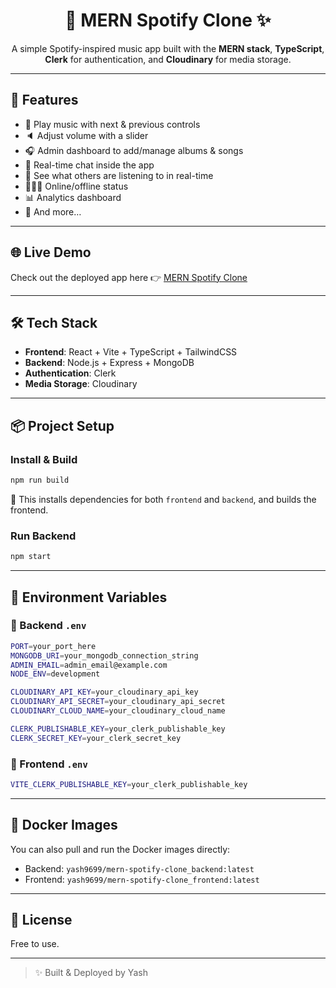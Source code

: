 
<h1 align="center">🎵 MERN Spotify Clone ✨</h1>

<p align="center">
A simple Spotify-inspired music app built with the <strong>MERN stack</strong>, <strong>TypeScript</strong>, <strong>Clerk</strong> for authentication, and <strong>Cloudinary</strong> for media storage.
</p>

---

## 🚀 Features

- 🎸 Play music with next & previous controls  
- 🔈 Adjust volume with a slider  
- 🎧 Admin dashboard to add/manage albums & songs  
- 💬 Real-time chat inside the app  
- 👥 See what others are listening to in real-time  
- 👨🏼‍💼 Online/offline status  
- 📊 Analytics dashboard  
- 🌟 And more…

---

## 🌐 Live Demo

Check out the deployed app here 👉 [MERN Spotify Clone](https://mern-spotify-clone-df2v.onrender.com)

---

## 🛠️ Tech Stack

- **Frontend**: React + Vite + TypeScript + TailwindCSS
- **Backend**: Node.js + Express + MongoDB
- **Authentication**: Clerk
- **Media Storage**: Cloudinary

---

## 📦 Project Setup

### Install & Build
```bash
npm run build
````

📄 This installs dependencies for both `frontend` and `backend`, and builds the frontend.

### Run Backend

```bash
npm start
```

---

## 🔑 Environment Variables

### 📂 Backend `.env`

```bash
PORT=your_port_here
MONGODB_URI=your_mongodb_connection_string
ADMIN_EMAIL=admin_email@example.com
NODE_ENV=development

CLOUDINARY_API_KEY=your_cloudinary_api_key
CLOUDINARY_API_SECRET=your_cloudinary_api_secret
CLOUDINARY_CLOUD_NAME=your_cloudinary_cloud_name

CLERK_PUBLISHABLE_KEY=your_clerk_publishable_key
CLERK_SECRET_KEY=your_clerk_secret_key
```

### 📂 Frontend `.env`

```bash
VITE_CLERK_PUBLISHABLE_KEY=your_clerk_publishable_key
```

---

## 🐳 Docker Images

You can also pull and run the Docker images directly:

* Backend: `yash9699/mern-spotify-clone_backend:latest`
* Frontend: `yash9699/mern-spotify-clone_frontend:latest`

---

## 📃 License

Free to use.

---

> ✨ Built & Deployed by Yash
